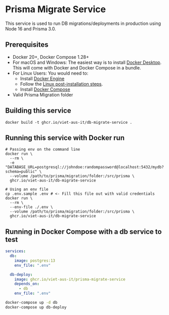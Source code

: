 # Prisma Migrate Service

This service is used to run DB migrations/deployments in production
using Node 16 and Prisma 3.0.

## Prerequisites

- Docker 20+, Docker Compose 1.28+
- For macOS and Windows: The easiest way is to install [Docker Desktop](https://www.docker.com/products/docker-desktop "docker desktop").
  This will come with Docker and Docker Compose in a bundle.
- For Linux Users: You would need to:
    - Install [Docker Engine](https://docs.docker.com/engine/install/#server "docker engine")
    - Follow the [Linux post-installation steps](https://docs.docker.com/engine/install/linux-postinstall/ "Linux post-installation steps").
    - Install [Docker Compose](https://docs.docker.com/compose/install/ "docker compose")
- Valid Prisma Migration folder

## Building this service

```shell
docker build -t ghcr.io/viet-aus-it/db-migrate-service .
```

## Running this service with Docker run

```shell
# Passing env on the command line
docker run \
  --rm \
  -e "DATABASE_URL=postgresql://johndoe:randompassword@localhost:5432/mydb?schema=public" \
  --volume /path/to/prisma/migration/folder:/src/prisma \
  ghcr.io/viet-aus-it/db-migrate-service

# Using an env file
cp .env.sample .env # <- Fill this file out with valid credentials
docker run \
  --rm \
  --env-file ./.env \
  --volume /path/to/prisma/migration/folder:/src/prisma \
  ghcr.io/viet-aus-it/db-migrate-service
```

## Running in Docker Compose with a db service to test

```yaml
services:
  db:
    image: postgres:13
    env_file: ".env"

  db-deploy:
    image: ghcr.io/viet-aus-it/prisma-migrate-service
    depends_on:
      - db
    env_file: ".env"
```

```bash
docker-compose up -d db
docker-compose up db-deploy
```
